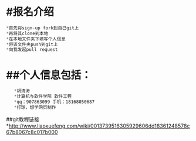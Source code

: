 #报名介绍
============
```js
*首先将sign-up fork到自己git上
*再将其clone到本地
*在本地文件夹下填写个人信息
*将该文件夹push到git上
*向我发起pull request
```
##个人信息包括：
=========
```js
   *胡清涛  
   *计算机与软件学院 软件工程
   *qq：907863099 手机：18168050687
   *打球，想学网页制作
```
##git教程链接
*http://www.liaoxuefeng.com/wiki/0013739516305929606dd18361248578c67b8067c8c017b000
